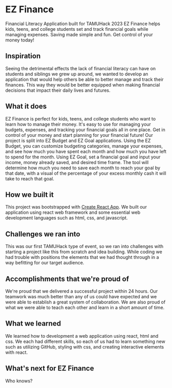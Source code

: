 # EZ Finance
Financial Literacy Application built for TAMUHack 2023
EZ Finance helps kids, teens, and college students set and track financial goals while managing expenses. Saving made simple and fun. Get control of your money today!

## Inspiration
Seeing the detrimental effects the lack of financial literacy can have on students and siblings we grew up around, we wanted to develop an application that would help others be able to better manage and track their finances. This way they would be better equipped when making financial decisions that impact their daily lives and futures.

## What it does
EZ Finance is perfect for kids, teens, and college students who want to learn how to manage their money. It's easy to use for managing your budgets, expenses, and tracking your financial goals all in one place. Get in control of your money and start planning for your financial future! Our project is split into EZ Budget and EZ Goal applications. Using the EZ Budget, you can customize budgeting categories, manage your expenses, and see how much you have spent each month and how much you have left to spend for the month. Using EZ Goal, set a financial goal and input your income, money already saved, and desired time frame. The tool will determine how much you need to save each month to reach your goal by that date, with a visual of the percentage of your excess monthly cash it will take to reach that goal.

## How we built it
This project was bootstrapped with [Create React App](https://github.com/facebook/create-react-app).
We built our application using react web framework and some essential web development languages such as html, css, and javascript. 

## Challenges we ran into
This was our first TAMUHack type of event, so we ran into challenges with starting a project like this from scratch and idea building. While coding we had trouble with positions the elements that we had thought through in a way befitting for our target audience.
## Accomplishments that we're proud of
We're proud that we delivered a successful project within 24 hours. Our teamwork was much better than any of us could have expected and we were able to establish a great system of collaboration. We are also proud of what we were able to teach each other and learn in a short amount of time.

## What we learned
We learned how to development a web application using react, html and css. We each had different skills, so each of us had to learn something new such as utilizing GitHub, styling with css, and creating interactive elements with react.

## What's next for EZ Finance
Who knows?
